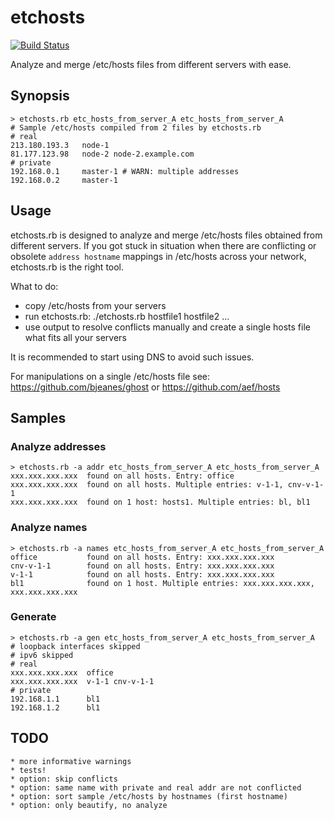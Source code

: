 # etchosts

[![Build Status](https://travis-ci.org/whisk/etchosts.svg?branch=master)](https://travis-ci.org/whisk/etchosts)

Analyze and merge /etc/hosts files from different servers with ease.

## Synopsis

    > etchosts.rb etc_hosts_from_server_A etc_hosts_from_server_A
    # Sample /etc/hosts compiled from 2 files by etchosts.rb
    # real
    213.180.193.3   node-1
    81.177.123.98   node-2 node-2.example.com
    # private
    192.168.0.1     master-1 # WARN: multiple addresses
    192.168.0.2     master-1

## Usage

etchosts.rb is designed to analyze and merge /etc/hosts files obtained from different servers. If you got stuck in situation when there are conflicting or obsolete `address hostname` mappings in /etc/hosts across your network, etchosts.rb is the right tool.

What to do:

* copy /etc/hosts from your servers
* run etchosts.rb:
    ./etchosts.rb hostfile1 hostfile2 ...
* use output to resolve conflicts manually and create a single hosts file what fits all your servers

It is recommended to start using DNS to avoid such issues.

For manipulations on a single /etc/hosts file see: https://github.com/bjeanes/ghost or https://github.com/aef/hosts

## Samples

### Analyze addresses

    > etchosts.rb -a addr etc_hosts_from_server_A etc_hosts_from_server_A
    xxx.xxx.xxx.xxx  found on all hosts. Entry: office
    xxx.xxx.xxx.xxx  found on all hosts. Multiple entries: v-1-1, cnv-v-1-1
    xxx.xxx.xxx.xxx  found on 1 host: hosts1. Multiple entries: bl, bl1

### Analyze names

    > etchosts.rb -a names etc_hosts_from_server_A etc_hosts_from_server_A
    office           found on all hosts. Entry: xxx.xxx.xxx.xxx
    cnv-v-1-1        found on all hosts. Entry: xxx.xxx.xxx.xxx
    v-1-1            found on all hosts. Entry: xxx.xxx.xxx.xxx
    bl1              found on 1 host. Multiple entries: xxx.xxx.xxx.xxx, xxx.xxx.xxx.xxx

### Generate

    > etchosts.rb -a gen etc_hosts_from_server_A etc_hosts_from_server_A
    # loopback interfaces skipped
    # ipv6 skipped
    # real
    xxx.xxx.xxx.xxx  office
    xxx.xxx.xxx.xxx  v-1-1 cnv-v-1-1
    # private
    192.168.1.1      bl1
    192.168.1.2      bl1

## TODO

    * more informative warnings
    * tests!
    * option: skip conflicts
    * option: same name with private and real addr are not conflicted
    * option: sort sample /etc/hosts by hostnames (first hostname)
    * option: only beautify, no analyze
